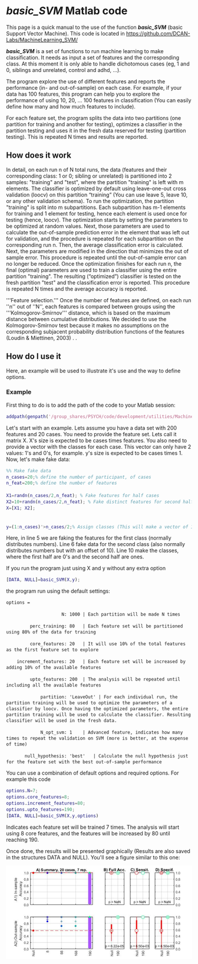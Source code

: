 # ***basic_SVM*** Matlab code #

This page is a quick manual to the use of the function ***basic_SVM*** (basic Support Vector Machine). This code is located in https://github.com/DCAN-Labs/MachineLearning_SVM/

***basic_SVM*** is a set of functions to run machine learning to make classification. It needs as input a set of features and the corresponding class. At this moment it is only able to handle dichotomous cases (eg, 1 and 0, siblings and unrelated, control and adhd, ...). 

The program explore the use of different features and reports the performance (in- and out-of-sample) on each case. For example, if your data has 100 features, this program can help you to explore the performance of using 10, 20, ... 100 features in classification (You can easily define how many and how much features to include).

For each feature set, the program splits the data into two partitions (one partition for training and another for testing), optimizes a classifier in the partition testing and uses it in the fresh data reserved for testing (partition testing). This is repeated N times and results are reported. 

## How does it work ##

In detail, on each run n of N total runs, the data (features and their corresponding class: 1 or 0; sibling or unrelated) is partitioned into 2 samples: "training" and "test", where the partition "training" is left with m elements. The classifier is optimized by default using leave-one-out cross validation (loocv) on this partition “training” (You can use leave 5, leave 10, or any other validation schema). To run the optimization, the partition "training" is split into m subpartitions. Each subpartition has m-1 elements for training and 1 element for testing, hence each element is used once for testing (hence, loocv). The optimization starts by setting the parameters to be optimized at random values. Next, those parameters are used to calculate the out-of-sample prediction error in the element that was left out for validation, and the procedure is repeated for each subpartition on the corresponding run n. Then, the average classification error is calculated. Next, the parameters are modified in the direction that minimizes the out of sample error. This procedure is repeated until the out-of-sample error can no longer be reduced. Once the optimization finishes for each run n, the final (optimal) parameters are used to train a classifier using the entire partition "training". The resulting (“optimized”) classifier is tested on the fresh partition "test" and the classification error is reported. This procedure is repeated N times and the average accuracy is reported. 

'''Feature selection.''' Once the number of features are defined, on each run ''n'' out of ''N'', each features is compared between groups using the '''Kolmogorov-Smirnov''' distance, which is based on the maximum distance between cumulative distributions. We decided to use the Kolmogorov-Smirnov test because it makes no assumptions on the corresponding subjacent probability distribution functions of the features (Loudin & Miettinen, 2003)  . . 

## How do I use it ##

Here, an example will be used to illustrate it's use and the way to define options.

### Example ###

First thing to do is to add the path of the code to your Matlab session:

``` matlab
addpath(genpath('/group_shares/PSYCH/code/development/utilities/MachineLearning'));
```

Let's start with an example. Lets assume you have a data set with 200 features and 20 cases. You need to provide the feature set. Lets call it matrix X.  X's size is expected to be cases times features. You also need to provide a vector with the classes for each case. This vector can only have 2 values: 1's and 0's, for example. y's size is expected to be cases times 1. Now, let's make fake data:

``` matlab
%% Make fake data
n_cases=20;% define the number of participant, of cases
n_feat=200;% define the number of features

X1=randn(n_cases/2,n_feat); % Fake features for half cases
X2=10+randn(n_cases/2,n_feat); % Fake distinct features for second half of cases
X=[X1; X2];


y=(1:n_cases)'>n_cases/2;% Assign classes (This will make a vector of 1's and 0's)

```

Here, in line 5 we are faking the features for the first class (normally distributes numbers). Line 6 fake data for the second class (also normally distributes numbers but with an offset of 10). Line 10 make the classes, where the first half are 0's and the second half are ones. 

If you run the program just using X and y without any extra option

``` matlab
[DATA, NULL]=basic_SVM(X,y);
```

the program run using the default settings:
```
options = 

                     N: 1000 | Each partition will be made N times

         perc_training: 80   | Each feature set will be partitioned using 80% of the data for training

         core_features: 20   | It will use 10% of the total features as the first feature set to explore

    increment_features: 20   | Each feature set will be increased by adding 10% of the available features

         upto_features: 200  | The analysis will be repeated until including all the available features

             partition: 'LeaveOut' | For each individual run, the partition training will be used to optimize the parameters of a classifier by loocv. Once having the optimized parameters, the entire partition training will be used to calculate the classifier. Resulting classifier will be used in the fresh data. 

             N_opt_svm: 1    | Advanced feature, indicates how many times to repeat the validation on SVM (more is better, at the expense of time)

       null_hypothesis: 'best'   | Calculate the null hypothesis just for the feature set with the best out-of-sample performance
```

You can use a combination of default options and required options. For example this code

``` matlab
options.N=7;
options.core_features=8;
options.increment_features=80;
options.upto_features=190;
[DATA, NULL]=basic_SVM(X,y,options)
```

Indicates each feature set will be trained 7 times. The analysis will start using 8 core features, and the features will be increased by 80 until reaching 190.

Once done, the results will be presented graphically (Results are also saved in the structures DATA and NULL). You'll see a figure similar to this one:

![](SVM_Example.jpg)
